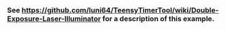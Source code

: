 ### See https://github.com/luni64/TeensyTimerTool/wiki/Double-Exposure-Laser-Illuminator for a description of this example.
